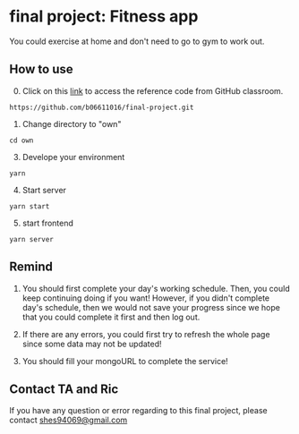 # final project: Fitness app

You could exercise at home and don't need to go to gym to work out.

## How to use

0. Click on this [link](https://github.com/b06611016/final-project.git) to access the reference code from GitHub classroom.
```
https://github.com/b06611016/final-project.git
```

1. Change directory to "own"
```
cd own
```


3. Develope your environment
```
yarn 
```

4. Start server
```
yarn start
```

5. start frontend
```
yarn server
```

## Remind
1. You should first complete your day's working schedule. Then, you could keep continuing doing if you want! However, if you didn't complete day's schedule, then we would not save your progress since we hope that you could complete it first and then log out.

2. If there are any errors, you could first try to refresh the whole page since some data may not be updated!

3. You should fill your mongoURL to complete the service!



## Contact TA and Ric

If you have any question or error regarding to this final project, please contact shes94069@gmail.com 


